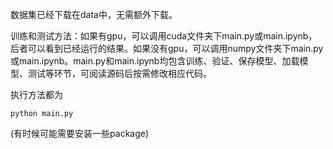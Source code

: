 数据集已经下载在data中，无需额外下载。

训练和测试方法：如果有gpu，可以调用cuda文件夹下main.py或main.ipynb，后者可以看到已经运行的结果。如果没有gpu，可以调用numpy文件夹下main.py或main.ipynb。main.py和main.ipynb均包含训练、验证、保存模型、加载模型、测试等环节，可阅读源码后按需修改相应代码。

执行方法都为 
```shell
python main.py
```
(有时候可能需要安装一些package)